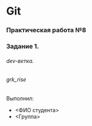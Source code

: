 # Git
### Практическая работа №8
### Задание 1.
###### dev-ветка. 
###### grk_rise

Выполнил:
* <ФИО студента>
* <Группа>
